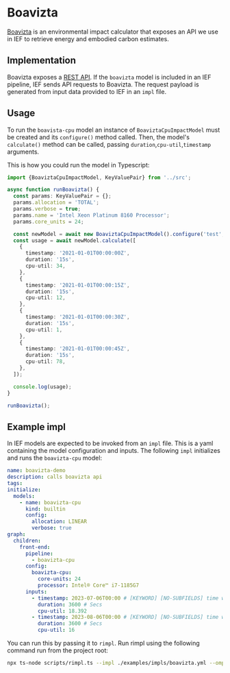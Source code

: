 # Boavizta

[Boavizta](https://boavizta.org/) is an environmental impact calculator that exposes an API we use in IEF to retrieve energy and embodied carbon estimates.

## Implementation

Boavizta exposes a [REST API](https://doc.api.boavizta.org/). If the `boavizta` model is included in an IEF pipeline, IEF sends API requests to Boavizta. The request payload is generated from input data provided to IEF in an `impl` file.

## Usage

To run the `boavista-cpu` model an instance of `BoaviztaCpuImpactModel` must be created and its `configure()` method called. Then, the model's `calculate()` method can be called, passing `duration`,`cpu-util`,`timestamp` arguments.

This is how you could run the model in Typescript:

```typescript
import {BoaviztaCpuImpactModel, KeyValuePair} from '../src';

async function runBoavizta() {
  const params: KeyValuePair = {};
  params.allocation = 'TOTAL';
  params.verbose = true;
  params.name = 'Intel Xeon Platinum 8160 Processor';
  params.core_units = 24;

  const newModel = await new BoaviztaCpuImpactModel().configure('test', params);
  const usage = await newModel.calculate([
    {
      timestamp: '2021-01-01T00:00:00Z',
      duration: '15s',
      cpu-util: 34,
    },
    {
      timestamp: '2021-01-01T00:00:15Z',
      duration: '15s',
      cpu-util: 12,
    },
    {
      timestamp: '2021-01-01T00:00:30Z',
      duration: '15s',
      cpu-util: 1,
    },
    {
      timestamp: '2021-01-01T00:00:45Z',
      duration: '15s',
      cpu-util: 78,
    },
  ]);

  console.log(usage);
}

runBoavizta();
```

## Example impl

In IEF models are expected to be invoked from an `impl` file. This is a yaml containing the model configuration and inputs. The following `impl` initializes and runs the `boavizta-cpu` model:

```yaml
name: boavizta-demo
description: calls boavizta api
tags:
initialize:
  models:
    - name: boavizta-cpu
      kind: builtin
      config:
        allocation: LINEAR
        verbose: true
graph:
  children:
    front-end:
      pipeline: 
        - boavizta-cpu
      config:
        boavizta-cpu:
          core-units: 24
          processor: Intel® Core™ i7-1185G7
      inputs:
        - timestamp: 2023-07-06T00:00 # [KEYWORD] [NO-SUBFIELDS] time when measurement occurred
          duration: 3600 # Secs
          cpu-util: 18.392
        - timestamp: 2023-08-06T00:00 # [KEYWORD] [NO-SUBFIELDS] time when measurement occurred
          duration: 3600 # Secs
          cpu-util: 16
```

You can run this by passing it to `rimpl`. Run rimpl using the following command run from the project root:

```sh
npx ts-node scripts/rimpl.ts --impl ./examples/impls/boavizta.yml --ompl ./examples/ompls/boavizta.yml
```
